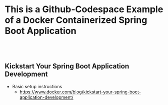 # This is a Github-Codespace Example of a Docker Containerized Spring Boot Application
<br/>
<br/>
  
## Kickstart Your Spring Boot Application Development

- Basic setup instructions
   - https://www.docker.com/blog/kickstart-your-spring-boot-application-development/
